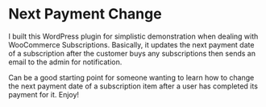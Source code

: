 # Next Payment Change

I built this WordPress plugin for simplistic demonstration when dealing with WooCommerce Subscriptions. Basically, it updates the next payment date of a subscription after the customer buys any subscriptions then sends an email to the admin for notification.

Can be a good starting point for someone wanting to learn how to change the next payment date of a subscription item after a user has completed its payment for it. Enjoy!
